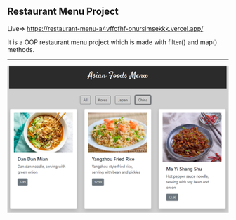 ## Restaurant Menu Project
Live=> https://restaurant-menu-a4vffofhf-onursimsekkk.vercel.app/

It is a OOP restaurant menu project which is made with filter() and map() methods.

---

![project_img](figures/project_img.PNG)


